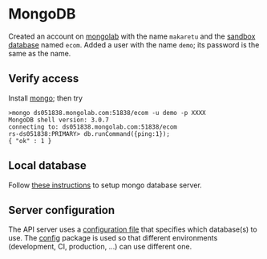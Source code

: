 # MongoDB

Created an account on [mongolab](https://mongolab.com/) with the name `makaretu` and the [sandbox database](https://mongolab.com/databases/ecom) named `ecom`.  Added a user with the name `demo`; its password is the same as the name.

## Verify access

Install [mongo](https://www.mongodb.org/downloads?_ga=1.34695457.1689087146.1445643342#production); then try

    >mongo ds051838.mongolab.com:51838/ecom -u demo -p XXXX
    MongoDB shell version: 3.0.7
    connecting to: ds051838.mongolab.com:51838/ecom
    rs-ds051838:PRIMARY> db.runCommand({ping:1});
    { "ok" : 1 }

## Local database

Follow [these instructions](https://docs.mongodb.org/getting-started/shell/tutorial/install-mongodb-on-windows/) to setup mongo database server.

## Server configuration

The API server uses a [configuration file](https://github.com/richardschneider/ecom/tree/master/config) that specifies which database(s) to use.  The [config](https://www.npmjs.com/package/config) package is used  so that different environments (development, CI, production, ...) can use different one.
